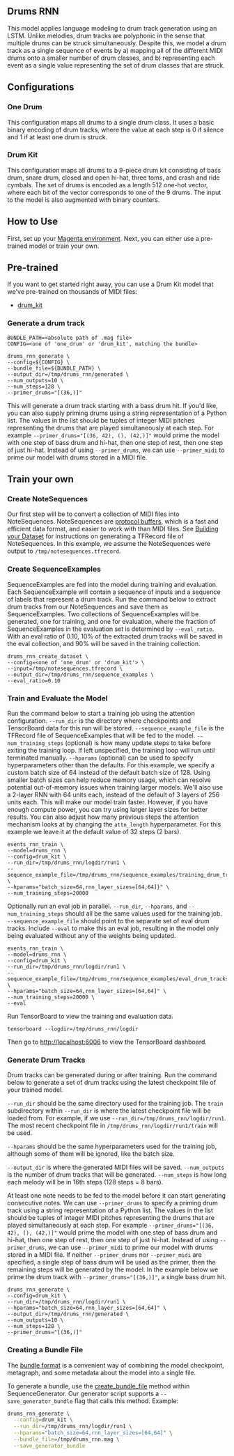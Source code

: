 ## Drums RNN

This model applies language modeling to drum track generation using an LSTM. Unlike melodies, drum tracks are polyphonic in the sense that multiple drums can be struck simultaneously. Despite this, we model a drum track as a single sequence of events by a) mapping all of the different MIDI drums onto a smaller number of drum classes, and b) representing each event as a single value representing the set of drum classes that are struck.

## Configurations

### One Drum

This configuration maps all drums to a single drum class. It uses a basic binary encoding of drum tracks, where the value at each step is 0 if silence and 1 if at least one drum is struck.

### Drum Kit

This configuration maps all drums to a 9-piece drum kit consisting of bass drum, snare drum, closed and open hi-hat, three toms, and crash and ride cymbals. The set of drums is encoded as a length 512 one-hot vector, where each bit of the vector corresponds to one of the 9 drums. The input to the model is also augmented with binary counters.

## How to Use

First, set up your [Magenta environment](/README.md). Next, you can either use a pre-trained model or train your own.

## Pre-trained

If you want to get started right away, you can use a Drum Kit model that we've pre-trained on thousands of MIDI files:

* [drum_kit](http://download.magenta.tensorflow.org/models/drum_kit_rnn.mag)

### Generate a drum track

```
BUNDLE_PATH=<absolute path of .mag file>
CONFIG=<one of 'one_drum' or 'drum_kit', matching the bundle>

drums_rnn_generate \
--config=${CONFIG} \
--bundle_file=${BUNDLE_PATH} \
--output_dir=/tmp/drums_rnn/generated \
--num_outputs=10 \
--num_steps=128 \
--primer_drums="[(36,)]"
```

This will generate a drum track starting with a bass drum hit. If you'd like, you can also supply priming drums using a string representation of a Python list. The values in the list should be tuples of integer MIDI pitches representing the drums that are played simultaneously at each step. For example `--primer_drums="[(36, 42), (), (42,)]"` would prime the model with one step of bass drum and hi-hat, then one step of rest, then one step of just hi-hat. Instead of using `--primer_drums`, we can use `--primer_midi` to prime our model with drums stored in a MIDI file.

## Train your own

### Create NoteSequences

Our first step will be to convert a collection of MIDI files into NoteSequences. NoteSequences are [protocol buffers](https://developers.google.com/protocol-buffers/), which is a fast and efficient data format, and easier to work with than MIDI files. See [Building your Dataset](/magenta/scripts/README.md) for instructions on generating a TFRecord file of NoteSequences. In this example, we assume the NoteSequences were output to ```/tmp/notesequences.tfrecord```.

### Create SequenceExamples

SequenceExamples are fed into the model during training and evaluation. Each SequenceExample will contain a sequence of inputs and a sequence of labels that represent a drum track. Run the command below to extract drum tracks from our NoteSequences and save them as SequenceExamples. Two collections of SequenceExamples will be generated, one for training, and one for evaluation, where the fraction of SequenceExamples in the evaluation set is determined by `--eval_ratio`. With an eval ratio of 0.10, 10% of the extracted drum tracks will be saved in the eval collection, and 90% will be saved in the training collection.

```
drums_rnn_create_dataset \
--config=<one of 'one_drum' or 'drum_kit'> \
--input=/tmp/notesequences.tfrecord \
--output_dir=/tmp/drums_rnn/sequence_examples \
--eval_ratio=0.10
```

### Train and Evaluate the Model

Run the command below to start a training job using the attention configuration. `--run_dir` is the directory where checkpoints and TensorBoard data for this run will be stored. `--sequence_example_file` is the TFRecord file of SequenceExamples that will be fed to the model. `--num_training_steps` (optional) is how many update steps to take before exiting the training loop. If left unspecified, the training loop will run until terminated manually. `--hparams` (optional) can be used to specify hyperparameters other than the defaults. For this example, we specify a custom batch size of 64 instead of the default batch size of 128. Using smaller batch sizes can help reduce memory usage, which can resolve potential out-of-memory issues when training larger models. We'll also use a 2-layer RNN with 64 units each, instead of the default of 3 layers of 256 units each. This will make our model train faster. However, if you have enough compute power, you can try using larger layer sizes for better results. You can also adjust how many previous steps the attention mechanism looks at by changing the `attn_length` hyperparameter. For this example we leave it at the default value of 32 steps (2 bars).

```
events_rnn_train \
--model=drums_rnn \
--config=drum_kit \
--run_dir=/tmp/drums_rnn/logdir/run1 \
--sequence_example_file=/tmp/drums_rnn/sequence_examples/training_drum_tracks.tfrecord \
--hparams="batch_size=64,rnn_layer_sizes=[64,64]}" \
--num_training_steps=20000
```

Optionally run an eval job in parallel. `--run_dir`, `--hparams`, and `--num_training_steps` should all be the same values used for the training job. `--sequence_example_file` should point to the separate set of eval drum tracks. Include `--eval` to make this an eval job, resulting in the model only being evaluated without any of the weights being updated.

```
events_rnn_train \
--model=drums_rnn \
--config=drum_kit \
--run_dir=/tmp/drums_rnn/logdir/run1 \
--sequence_example_file=/tmp/drums_rnn/sequence_examples/eval_drum_tracks.tfrecord \
--hparams="batch_size=64,rnn_layer_sizes=[64,64]" \
--num_training_steps=20000 \
--eval
```

Run TensorBoard to view the training and evaluation data.

```
tensorboard --logdir=/tmp/drums_rnn/logdir
```

Then go to [http://localhost:6006](http://localhost:6006) to view the TensorBoard dashboard.

### Generate Drum Tracks

Drum tracks can be generated during or after training. Run the command below to generate a set of drum tracks using the latest checkpoint file of your trained model.

`--run_dir` should be the same directory used for the training job. The `train` subdirectory within `--run_dir` is where the latest checkpoint file will be loaded from. For example, if we use `--run_dir=/tmp/drums_rnn/logdir/run1`. The most recent checkpoint file in `/tmp/drums_rnn/logdir/run1/train` will be used.

`--hparams` should be the same hyperparameters used for the training job, although some of them will be ignored, like the batch size.

`--output_dir` is where the generated MIDI files will be saved. `--num_outputs` is the number of drum tracks that will be generated. `--num_steps` is how long each melody will be in 16th steps (128 steps = 8 bars).

At least one note needs to be fed to the model before it can start generating consecutive notes. We can use `--primer_drums` to specify a priming drum track using a string representation of a Python list. The values in the list should be tuples of integer MIDI pitches representing the drums that are played simultaneously at each step. For example `--primer_drums="[(36, 42), (), (42,)]"` would prime the model with one step of bass drum and hi-hat, then one step of rest, then one step of just hi-hat. Instead of using `--primer_drums`, we can use `--primer_midi` to prime our model with drums stored in a MIDI file. If neither `--primer_drums` nor `--primer_midi` are specified, a single step of bass drum will be used as the primer, then the remaining steps will be generated by the model. In the example below we prime the drum track with `--primer_drums="[(36,)]"`, a single bass drum hit.


```
drums_rnn_generate \
--config=drum_kit \
--run_dir=/tmp/drums_rnn/logdir/run1 \
--hparams="batch_size=64,rnn_layer_sizes=[64,64]" \
--output_dir=/tmp/drums_rnn/generated \
--num_outputs=10 \
--num_steps=128 \
--primer_drums="[(36,)]"
```

### Creating a Bundle File

The [bundle format](/magenta/protobuf/generator.proto)
is a convenient way of combining the model checkpoint, metagraph, and
some metadata about the model into a single file.

To generate a bundle, use the
[create_bundle_file](/magenta/music/sequence_generator.py)
method within SequenceGenerator. Our generator script
supports a ```--save_generator_bundle``` flag that calls this method. Example:

```sh
drums_rnn_generate \
  --config=drum_kit \
  --run_dir=/tmp/drums_rnn/logdir/run1 \
  --hparams="batch_size=64,rnn_layer_sizes=[64,64]" \
  --bundle_file=/tmp/drums_rnn.mag \
  --save_generator_bundle
```

